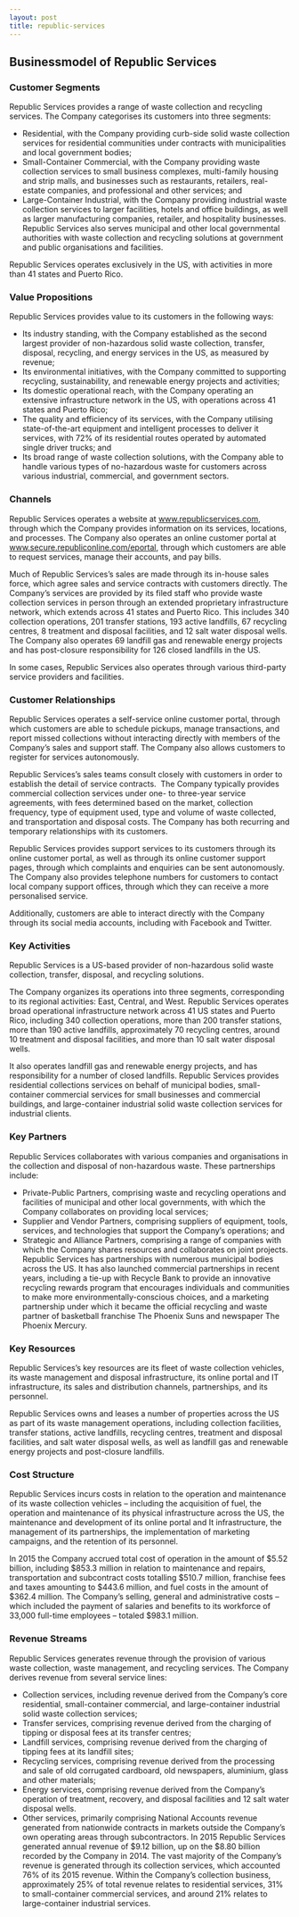 ```yaml
---
layout: post
title: republic-services
---
```


Businessmodel of Republic Services
-----------------------------------

### Customer Segments

Republic Services provides a range of waste collection and recycling services. The Company categorises its customers into three segments:

 * Residential, with the Company providing curb-side solid waste collection services for residential communities under contracts with municipalities and local government bodies;
* Small-Container Commercial, with the Company providing waste collection services to small business complexes, multi-family housing and strip malls, and businesses such as restaurants, retailers, real-estate companies, and professional and other services; and
* Large-Container Industrial, with the Company providing industrial waste collection services to larger facilities, hotels and office buildings, as well as larger manufacturing companies, retailer, and hospitality businesses.
 Republic Services also serves municipal and other local governmental authorities with waste collection and recycling solutions at government and public organisations and facilities.

Republic Services operates exclusively in the US, with activities in more than 41 states and Puerto Rico.

### Value Propositions

Republic Services provides value to its customers in the following ways:

 * Its industry standing, with the Company established as the second largest provider of non-hazardous solid waste collection, transfer, disposal, recycling, and energy services in the US, as measured by revenue;
* Its environmental initiatives, with the Company committed to supporting recycling, sustainability, and renewable energy projects and activities;
* Its domestic operational reach, with the Company operating an extensive infrastructure network in the US, with operations across 41 states and Puerto Rico;
* The quality and efficiency of its services, with the Company utilising state-of-the-art equipment and intelligent processes to deliver it services, with 72% of its residential routes operated by automated single driver trucks; and
* Its broad range of waste collection solutions, with the Company able to handle various types of no-hazardous waste for customers across various industrial, commercial, and government sectors.
 ### Channels

Republic Services operates a website at www.republicservices.com, through which the Company provides information on its services, locations, and processes. The Company also operates an online customer portal at www.secure.republiconline.com/eportal, through which customers are able to request services, manage their accounts, and pay bills.

Much of Republic Services’s sales are made through its in-house sales force, which agree sales and service contracts with customers directly. The Company’s services are provided by its filed staff who provide waste collection services in person through an extended proprietary infrastructure network, which extends across 41 states and Puerto Rico. This includes 340 collection operations, 201 transfer stations, 193 active landfills, 67 recycling centres, 8 treatment and disposal facilities, and 12 salt water disposal wells. The Company also operates 69 landfill gas and renewable energy projects and has post-closure responsibility for 126 closed landfills in the US.

In some cases, Republic Services also operates through various third-party service providers and facilities.

### Customer Relationships

Republic Services operates a self-service online customer portal, through which customers are able to schedule pickups, manage transactions, and report missed collections without interacting directly with members of the Company’s sales and support staff. The Company also allows customers to register for services autonomously.

Republic Services’s sales teams consult closely with customers in order to establish the detail of service contracts.  The Company typically provides commercial collection services under one- to three-year service agreements, with fees determined based on the market, collection frequency, type of equipment used, type and volume of waste collected, and transportation and disposal costs. The Company has both recurring and temporary relationships with its customers.

Republic Services provides support services to its customers through its online customer portal, as well as through its online customer support pages, through which complaints and enquiries can be sent autonomously. The Company also provides telephone numbers for customers to contact local company support offices, through which they can receive a more personalised service.

Additionally, customers are able to interact directly with the Company through its social media accounts, including with Facebook and Twitter.

### Key Activities

Republic Services is a US-based provider of non-hazardous solid waste collection, transfer, disposal, and recycling solutions.

The Company organizes its operations into three segments, corresponding to its regional activities: East, Central, and West. Republic Services operates broad operational infrastructure network across 41 US states and Puerto Rico, including 340 collection operations, more than 200 transfer stations, more than 190 active landfills, approximately 70 recycling centres, around 10 treatment and disposal facilities, and more than 10 salt water disposal wells.

It also operates landfill gas and renewable energy projects, and has responsibility for a number of closed landfills. Republic Services provides residential collections services on behalf of municipal bodies, small-container commercial services for small businesses and commercial buildings, and large-container industrial solid waste collection services for industrial clients.

### Key Partners

Republic Services collaborates with various companies and organisations in the collection and disposal of non-hazardous waste. These partnerships include:

 * Private-Public Partners, comprising waste and recycling operations and facilities of municipal and other local governments, with which the Company collaborates on providing local services;
* Supplier and Vendor Partners, comprising suppliers of equipment, tools, services, and technologies that support the Company’s operations; and
* Strategic and Alliance Partners, comprising a range of companies with which the Company shares resources and collaborates on joint projects.
 Republic Services has partnerships with numerous municipal bodies across the US. It has also launched commercial partnerships in recent years, including a tie-up with Recycle Bank to provide an innovative recycling rewards program that encourages individuals and communities to make more environmentally-conscious choices, and a marketing partnership under which it became the official recycling and waste partner of basketball franchise The Phoenix Suns and newspaper The Phoenix Mercury.

### Key Resources

Republic Services’s key resources are its fleet of waste collection vehicles, its waste management and disposal infrastructure, its online portal and IT infrastructure, its sales and distribution channels, partnerships, and its personnel.

Republic Services owns and leases a number of properties across the US as part of its waste management operations, including collection facilities, transfer stations, active landfills, recycling centres, treatment and disposal facilities, and salt water disposal wells, as well as landfill gas and renewable energy projects and post-closure landfills.

### Cost Structure

Republic Services incurs costs in relation to the operation and maintenance of its waste collection vehicles – including the acquisition of fuel, the operation and maintenance of its physical infrastructure across the US, the maintenance and development of its online portal and It infrastructure, the management of its partnerships, the implementation of marketing campaigns, and the retention of its personnel.

In 2015 the Company accrued total cost of operation in the amount of $5.52 billion, including $853.3 million in relation to maintenance and repairs, transportation and subcontract costs totalling $510.7 million, franchise fees and taxes amounting to $443.6 million, and fuel costs in the amount of $362.4 million. The Company’s selling, general and administrative costs – which included the payment of salaries and benefits to its workforce of 33,000 full-time employees – totaled $983.1 million.

### Revenue Streams

Republic Services generates revenue through the provision of various waste collection, waste management, and recycling services. The Company derives revenue from several service lines:

 * Collection services, including revenue derived from the Company’s core residential, small-container commercial, and large-container industrial solid waste collection services;
* Transfer services, comprising revenue derived from the charging of tipping or disposal fees at its transfer centres;
* Landfill services, comprising revenue derived from the charging of tipping fees at its landfill sites;
* Recycling services, comprising revenue derived from the processing and sale of old corrugated cardboard, old newspapers, aluminium, glass and other materials;
* Energy services, comprising revenue derived from the Company’s operation of treatment, recovery, and disposal facilities and 12 salt water disposal wells.
* Other services, primarily comprising National Accounts revenue generated from nationwide contracts in markets outside the Company’s own operating areas through subcontractors.
 In 2015 Republic Services generated annual revenue of $9.12 billion, up on the $8.80 billion recorded by the Company in 2014. The vast majority of the Company’s revenue is generated through its collection services, which accounted 76% of its 2015 revenue. Within the Company’s collection business, approximately 25% of total revenue relates to residential services, 31% to small-container commercial services, and around 21% relates to large-container industrial services.
